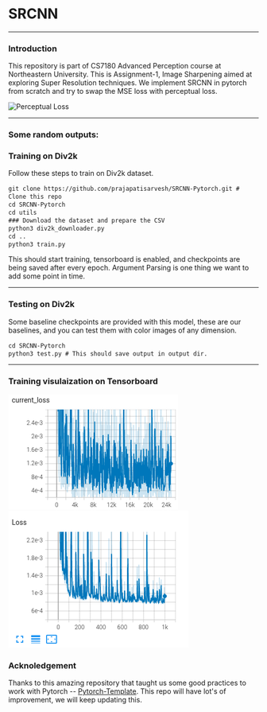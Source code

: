 # SRCNN

<hr/>

### Introduction
This repository is part of CS7180 Advanced Perception course at Northeastern University. This is Assignment-1, Image Sharpening aimed at exploring Super Resolution techniques. We implement SRCNN in pytorch from scratch and try to swap the MSE loss with perceptual loss.

![Perceptual Loss](https://i.ibb.co/D94qm9s/1.gif)

<hr/>

### Some random outputs:



### Training on Div2k

Follow these steps to train on Div2k dataset.

```
git clone https://github.com/prajapatisarvesh/SRCNN-Pytorch.git # Clone this repo
cd SRCNN-Pytorch
cd utils
### Download the dataset and prepare the CSV
python3 div2k_downloader.py
cd ..
python3 train.py
```

This should start training, tensorboard is enabled, and checkpoints are being saved after every epoch. Argument Parsing is one thing we want to add some point in time.

<hr/>

### Testing on Div2k

Some baseline checkpoints are provided with this model, these are our baselines, and you can test them with color images of any dimension. 

```
cd SRCNN-Pytorch
python3 test.py # This should save output in output dir.
```

<hr/>

### Training visulaization on Tensorboard

![Current Loss](figures/CLoss_TB.png) ![Loss](figures/Loss_TB.png)

</hr>

### Acknoledgement

Thanks to this amazing repository that taught us some good practices to work with Pytorch -- [Pytorch-Template](https://github.com/victoresque/pytorch-template). This repo will have lot's of improvement, we will keep updating this.